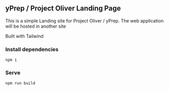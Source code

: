 ## yPrep / Project Oliver Landing Page

This is a simple Landing site for Project Oliver / yPrep. The web application will be hosted in another site

Built with Tailwind

### Install dependencies 
~~~ 
npm i
~~~
### Serve
~~~
npm run build
~~~
